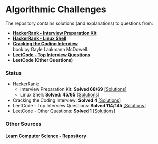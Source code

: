 # Algorithmic Challenges  
The repository contains solutions (and explanations) to questions from:  
- [**HackerRank - Interview Preparation Kit**](https://www.hackerrank.com/interview/interview-preparation-kit) 
- [**HackerRank - Linux Shell**](https://www.hackerrank.com/domains/shell)
- [**Cracking the Coding Interview**](https://github.com/alxerg/Books-1/blob/master/Cracking%20the%20Coding%20Interview%2C%206th%20Edition%20189%20Programming%20Questions%20and%20Solutions.pdf)  
book by Gayle Laakmann McDowell.
- [**LeetCode - Top Interview Questions**](https://leetcode.com/problemset/top-interview-questions/)
- **LeetCode (Other Questions)**

### Status
- HackerRank:
    - Interview Preparation Kit: **Solved 68/69** [[Solutions]](https://github.com/bartkowiaktomasz/algorithmic-challenges/tree/master/HackerRank%20-%20Interview%20Preparation%20Kit)
    - Linux Shell: **Solved: 45/65** [[Solutions]](https://github.com/bartkowiaktomasz/algorithmic-challenges/tree/master/HackerRank%20-%20Linux%20Shell)
- Cracking the Coding Interview: **Solved 4** [[Solutions]](https://github.com/bartkowiaktomasz/algorithmic-challenges/tree/master/Cracking%20the%20Coding%20Interview)
- LeetCode - Top Interview Questions: **Solved 114/145** [[Solutions]](LeetCode%20-%20Top%20Interview%20Questions)
- LeetCode - Other Questions: **Solved 1** [[Solutions]](LeetCode)

### Other Sources
#### [Learn Computer Science - Repository](https://github.com/bartkowiaktomasz/cs-learning)
